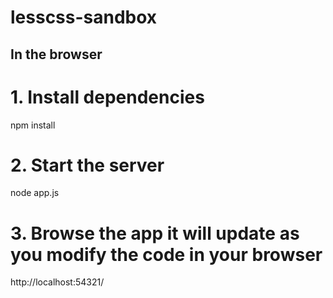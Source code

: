 lesscss-sandbox
===============

## In the browser

# 1. Install dependencies
npm install

# 2. Start the server
node app.js

# 3. Browse the app it will update as you modify the code in your browser
http://localhost:54321/

